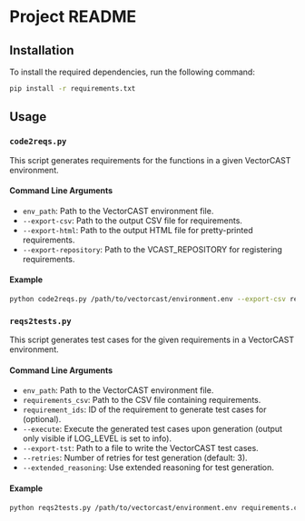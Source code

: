# Project README

## Installation

To install the required dependencies, run the following command:

```sh
pip install -r requirements.txt
```

## Usage

### `code2reqs.py`

This script generates requirements for the functions in a given VectorCAST environment.

#### Command Line Arguments

- `env_path`: Path to the VectorCAST environment file.
- `--export-csv`: Path to the output CSV file for requirements.
- `--export-html`: Path to the output HTML file for pretty-printed requirements.
- `--export-repository`: Path to the VCAST_REPOSITORY for registering requirements.

#### Example

```sh
python code2reqs.py /path/to/vectorcast/environment.env --export-csv requirements.csv --export-html requirements.html --export-repository /path/to/requirements_repository
```

### `reqs2tests.py`

This script generates test cases for the given requirements in a VectorCAST environment.

#### Command Line Arguments

- `env_path`: Path to the VectorCAST environment file.
- `requirements_csv`: Path to the CSV file containing requirements.
- `requirement_ids`: ID of the requirement to generate test cases for (optional).
- `--execute`: Execute the generated test cases upon generation (output only visible if LOG_LEVEL is set to info).
- `--export-tst`: Path to a file to write the VectorCAST test cases.
- `--retries`: Number of retries for test generation (default: 3).
- `--extended_reasoning`: Use extended reasoning for test generation.

#### Example

```sh
python reqs2tests.py /path/to/vectorcast/environment.env requirements.csv --execute --export-tst test_cases.tst
```